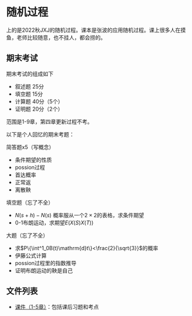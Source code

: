 # 随机过程

上的是2022秋JXJ的随机过程。课本是张波的应用随机过程。课上很多人在摸鱼，老师比较随意，也不挂人，都会捞的。

## 期末考试

期末考试的组成如下

- 叙述题 25分
- 填空题 15分
- 计算题 40分（5个）
- 证明题 20分（2个）

范围是1-9章，第四章更新过程不考。

以下是个人回忆的期末考题：

简答题x5（写概念）

 - 条件期望的性质
 - possion过程
 - 首达概率
 - 正常返
 - 离散鞅

填空题（忘了不全）

 - $N(s+h)-N(s)$ 概率服从一个$2\times2$的表格，求条件期望
 - 0-1布朗运动，求期望$E(X(S)X(T))$

大题（忘了不全）

- 求$P\{\int^1_0B(t)\mathrm{d}t\}<\frac{2}{\sqrt{3}}$的概率
- 伊藤公式计算
- possion过程里的指数推导
- 证明布朗运动的鞅是自己

## 文件列表

- [课件（1-5章）](course.pdf)：包括课后习题和考点

